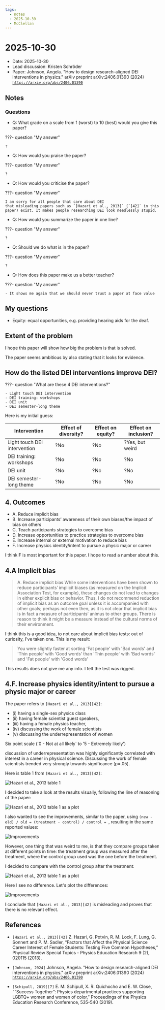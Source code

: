 ```yaml
---
tags:
  - notes
  - 2025-10-30
  - McClellan
---
```


# 2025-10-30




- Date: 2025-10-30
- Lead discussion: Kristen Schröder
- Paper: Johnson, Angela.
  "How to design research-aligned DEI interventions in physics."
  arXiv preprint arXiv:2406.01390 (2024)
  [`https://arxiv.org/abs/2406.01390`](https://arxiv.org/abs/2406.01390)

## Notes

### Questions


- Q: What grade on a scale from 1 (worst) to 10 (best)
  would you give this paper?

???- question "My answer"

    ?

- Q: How would you praise the paper?

???- question "My answer"

    ?

- Q: How would you criticise the paper?

???- question "My answer"

    I am sorry for all people that care about DEI
    that misleading papers such as `[Hazari et al., 2013]` (`[42]` in this
    paper) exist. It makes people researching DEI look needlessly stupid.

- Q: How would you summarize the paper in one line?

???- question "My answer"

    ?

- Q: Should we do what is in the paper?

???- question "My answer"

    ?

- Q: How does this paper make us a better teacher?

???- question "My answer"

    - It shows me again that we should never trust a paper at face value


## My questions

- Equity: equal opportunities, e.g. providing hearing aids for the deaf.

## Extent of the problem

I hope this paper will show how big the problem is that is solved.



The paper seems ambitious by also stating that it looks for
evidence.

## How do the listed DEI interventions improve DEI?

???- question "What are these 4 DEI interventions?"

    - Light touch DEI intervention
    - DEI training: workshops
    - DEI unit
    - DEI semester-long theme

Here is my initial guess:

Intervention                |Effect of diversity?|Effect on equity?|Effect on inclusion?
----------------------------|--------------------|-----------------|--------------------
Light touch DEI intervention|?No                 |?No              |?Yes, but weird
DEI training: workshops     |?No                 |?No              |?No
DEI unit                    |?No                 |?No              |?No
DEI semester-long theme     |?No                 |?No              |?No

## 4. Outcomes


- A. Reduce implicit bias
- B. Increase participants’ awareness of their own biases/the impact of bias on others
- C. Teach participants strategies to overcome bias
- D. Increase opportunities to practice strategies to overcome bias
- E. Increase internal or external motivation to reduce bias
- F. Increase physics identity/intent to pursue a physic major or career

I think F is most important for this paper. I hope to read a number
about this.



## 4.A Implicit bias

> A. Reduce implicit bias
> While some interventions have been shown to reduce participants’ implicit biases (as measured
> on the Implicit Association Test, for example), these changes do not lead to changes in either explicit bias
> or behavior. Thus, I do not recommend reduction of implicit bias as an outcome goal unless it is
> accompanied with other goals; perhaps not even then, as it is not clear that implicit bias is in fact a
> measure of participants’ animus to other groups. There is reason to think it might be a measure instead of
> the cultural norms of their environment.

I think this is a good idea, to not care about implicit bias tests:
out of curiosity, I've taken one. This is my result:

> You were slightly faster at sorting 'Fat people' with 'Bad words' 
> and 'Thin people' with 'Good words' 
> than 'Thin people' with 'Bad words' and 'Fat people' with 'Good words'

This results does not give me any info. I felt the test was rigged.

## 4.F. Increase physics identity/intent to pursue a physic major or career

The paper refers to `[Hazari et al., 2013][42]`:

- (i) having a single-sex physics class
- (ii) having female scientist guest speakers, 
- (iii) having a female physics teacher, 
- (iv) discussing the work of female scientists
- (v) discussing the underrepresentation of women

Six point scale ('0 - Not at all likely' to '5 - Extremely likely')

discussion of underrepresentation was highly significantly
correlated with interest in a career in physical science. Discussing the work of female scientists
trended very strongly towards significance (p=.05).

Here is table 1 from `[Hazari et al., 2013][42]`:

![Hazari et al., 2013 table 1](hazari_et_al_2013_table_1.png)

I decided to take a look at the results visually, following the
line of reasoning of the paper:

![Hazari et al., 2013 table 1 as a plot](hazari_et_al_2013_results_2.png)

I also wanted to see the improvements, similar to the paper,
using `(new - old) / old = (treatment - control) / control = `,
resulting in the same reported values:

![Improvements](hazari_et_al_2013_results_2_improvement.png)

However, one thing that was weird to me, is that they compare groups taken at
different points in time: the treatment group was measured after the
treatment, where the control group used was the one before the treatment.

I decided to compare with the control group after the treatment:

![Hazari et al., 2013 table 1 as a plot](hazari_et_al_2013_results_1.png)

Here I see no difference. Let's plot the differences:

![Improvements](hazari_et_al_2013_results_1_improvement.png)

I conclude that `[Hazari et al., 2013][42]` is misleading
and proves that there is no relevant effect.

## References

- `[Hazari et al., 2013][42]`
  Z. Hazari, G. Potvin, R. M. Lock, F. Lung, G. Sonnert and P. M. Sadler,
  “Factors that Affect the Physical Science Career Interest of Female Students:
  Testing Five Common Hypotheses,” Physical
  Review Special Topics - Physics Education Research 9 (2), 020115 (2013).

- `[Johnson, 2024]` Johnson, Angela.
  "How to design research-aligned DEI interventions in physics."
  arXiv preprint arXiv:2406.01390 (2024)
  [`https://arxiv.org/abs/2406.01390`](https://arxiv.org/abs/2406.01390)

- `[Schipull, 2019][7]` 
  E. M. Schipull, X. R. Quichocho and E. W. Close, 
  ““Success Together”: Physics departmental
  practices supporting LGBTQ+ women and women of color,”
  Proceedings of the Physics Education
  Research Conference, 535-540 (2019).


